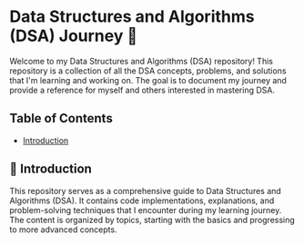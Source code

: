 # Data Structures and Algorithms (DSA) Journey 🚀

Welcome to my Data Structures and Algorithms (DSA) repository! This repository is a collection of all the DSA concepts, problems, and solutions that I'm learning and working on. The goal is to document my journey and provide a reference for myself and others interested in mastering DSA.

###

## Table of Contents

- [Introduction](#introduction)

## 📝 Introduction

This repository serves as a comprehensive guide to Data Structures and Algorithms (DSA). It contains code implementations, explanations, and problem-solving techniques that I encounter during my learning journey. The content is organized by topics, starting with the basics and progressing to more advanced concepts.
